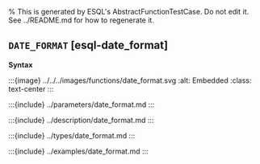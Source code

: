 % This is generated by ESQL's AbstractFunctionTestCase. Do not edit it. See ../README.md for how to regenerate it.

## `DATE_FORMAT` [esql-date_format]

**Syntax**

:::{image} ../../../images/functions/date_format.svg
:alt: Embedded
:class: text-center
:::


:::{include} ../parameters/date_format.md
:::

:::{include} ../description/date_format.md
:::

:::{include} ../types/date_format.md
:::

:::{include} ../examples/date_format.md
:::
